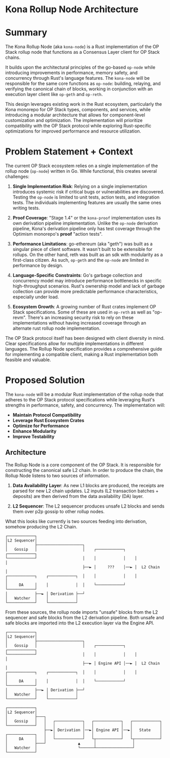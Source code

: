 # Kona Rollup Node Architecture

# Summary

The Kona Rollup Node (aka `kona-node`) is a Rust implementation
of the OP Stack rollup node that functions as a Consensus Layer
client for OP Stack chains.

It builds upon the architectural principles of the go-based `op-node`
while introducing improvements in performance, memory safety,
and concurrency through Rust's language features. The `kona-node` will
be responsible for the same core functions as `op-node`: building,
relaying, and verifying the canonical chain of blocks, working in
conjunction with an execution layer client like `op-geth` and `op-reth`.

This design leverages existing work in the Rust ecosystem, particularly
the Kona monorepo for OP Stack types, components, and services, while
introducing a modular architecture that allows for component-level
customization and optimization. The implementation will prioritize
compatibility with the OP Stack protocol while exploring Rust-specific
optimizations for improved performance and resource utilization.

# Problem Statement + Context

The current OP Stack ecosystem relies on a single implementation of the
rollup node (`op-node`) written in Go. While functional, this creates
several challenges:

1. **Single Implementation Risk**: Relying on a single implementation
introduces systemic risk if critical bugs or vulnerabilities are discovered.
Testing the `op-node` is limited to unit tests, action tests, and integration
tests. The individuals implementing features are usually the same ones writing
tests.

2. **Proof Coverage**: "Stage 1.4" or the `kona-proof` implementation uses its own
derivation pipeline implementation. Unlike the `op-node` derivation pipeline,
Kona's derivation pipeline only has test coverage through the Optimism monorepo's
**proof** "action tests".

3. **Performance Limitations**: go-ethereum (aka "geth") was built as a singular
piece of client software. It wasn't built to be extensible for rollups. On the other
hand, reth was built as an sdk with modularity as a first-class citizen. As such,
`op-geth` and the `op-node` are limited in performance by design.

4. **Language-Specific Constraints**: Go's garbage collection and concurrency
model may introduce performance bottlenecks in specific high-throughput scenarios.
Rust's ownership model and lack of garbage collection can provide more predictable
performance characteristics, especially under load.

5. **Ecosystem Growth**: A growing number of Rust crates implement
OP Stack specifications. Some of these are used in `op-reth` as well as "op-revm".
There's an increasing security risk to rely on these implementations without having
increased coverage through an alternate rust rollup node implementation.

The OP Stack protocol itself has been designed with client diversity in mind.
Clear specifications allow for multiple implementations in different languages.
The Rollup Node specification provides a comprehensive guide for implementing a
compatible client, making a Rust implementation both feasible and valuable.

# Proposed Solution

The `kona-node` will be a modular Rust implementation of the rollup node that
adheres to the OP Stack protocol specifications while leveraging Rust's strengths
in performance, safety, and concurrency. The implementation will:

- **Maintain Protocol Compatibility**
- **Leverage Rust Ecosystem Crates**
- **Optimize for Performance**
- **Enhance Modularity**
- **Improve Testability**

## Architecture

The Rollup Node is a core component of the OP Stack.
It is responsible for constructing the canonical safe L2 chain.
In order to produce the chain, the Rollup Node listens to two sources
of information.

1. **Data Availability Layer**: As new L1 blocks are produced, the receipts
are parsed for new L2 chain updates. L2 inputs (L2 transaction batches + deposits)
are then derived from the data availability (DA) layer.

2. **L2 Sequencer**: The L2 sequencer produces unsafe L2 blocks and sends them over
p2p gossip to other rollup nodes.

What this looks like currently is two sources feeding into derivation,
somehow producing the L2 Chain.

```
┌────────────┐
│L2 Sequencer│
│            ├────────────────────┐
│   Gossip   │                    │    ┌────────────┐    ┌────────────┐
└────────────┘                    │    │            │    │            │
                                  ├──► │     ???    │──► │  L2 Chain  │
┌────────────┐    ┌────────────┐  │    │            │    │            │
│     DA     │    │            │  │    └────────────┘    └────────────┘
│            ├──► │ Derivation ├──┘
│   Watcher  │    │            │
└────────────┘    └────────────┘
```

From these sources, the rollup node imports "unsafe" blocks from the L2 sequencer
and safe blocks from the L2 derivation pipeline. Both unsafe and safe blocks
are imported into the L2 execution layer via the Engine API.

```
┌────────────┐
│L2 Sequencer│
│            ├────────────────────┐
│   Gossip   │                    │    ┌────────────┐    ┌────────────┐
└────────────┘                    │    │            │    │            │
                                  ├──► │ Engine API │──► │  L2 Chain  │
┌────────────┐    ┌────────────┐  │    │            │    │            │
│     DA     │    │            │  │    └────────────┘    └────────────┘
│            ├──► │ Derivation ├──┘
│   Watcher  │    │            │
└────────────┘    └────────────┘
```






```
┌────────────┐
│L2 Sequencer│
│            ├───┐
│   Gossip   │   │   ┌────────────┐   ┌────────────┐   ┌────────────┐
└────────────┘   │   │            │   │            │   │            │
                 ├──►│ Derivation │──►│ Engine API │──►│   State    │
┌────────────┐   │   │            │   │            │   │            │
│     DA     │   │   └────────────┘   └┬───────────┘   └┬───────────┘
│            ├───┘              ▲      │                │
│   Watcher  │                  └──────┴────────────────┘
└────────────┘
```


